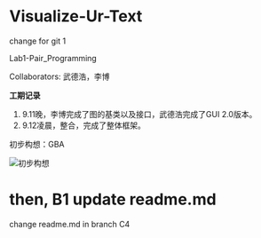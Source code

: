 ﻿# Visualize-Ur-Text
change for git 1

Lab1-Pair_Programming

Collaborators: 武德浩，李博

**工期记录**

1. 9.11晚，李博完成了图的基类以及接口，武德浩完成了GUI 2.0版本。
2. 9.12凌晨，整合，完成了整体框架。

初步构想：GBA

![初步构想](http://opmza2br0.bkt.clouddn.com/17-9-11/59871188.jpg)


then, B1 update readme.md
=======
change readme.md in branch C4

